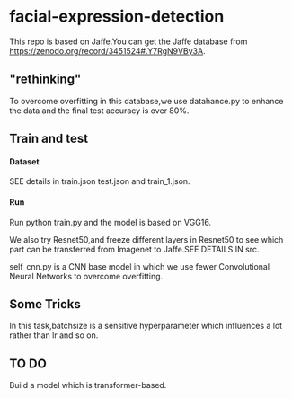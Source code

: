 # facial-expression-detection
This repo is based on Jaffe.You can get the Jaffe database from https://zenodo.org/record/3451524#.Y7RgN9VBy3A.

## "rethinking"
To overcome overfitting in this database,we use datahance.py to enhance the data and the final test accuracy is over 80%.

## Train and test

#### Dataset

SEE details in train.json test.json and train_1.json.

#### Run

Run python train.py and the model is based on VGG16.

We also try Resnet50,and freeze different layers in Resnet50 to see which part can be transferred from Imagenet to Jaffe.SEE DETAILS IN src.

self_cnn.py is a CNN base model in which we use fewer Convolutional Neural Networks to overcome overfitting.

## Some Tricks

In this task,batchsize is a sensitive hyperparameter which influences a lot rather than lr and so on.

## TO DO
Build a model which is transformer-based.




